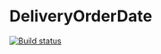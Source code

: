 # DeliveryOrderDate
[![Build status](https://ci.appveyor.com/api/projects/status/066dh9329bx9dg8i?svg=true)](https://ci.appveyor.com/project/Vinni-Minigun/deliveryorderdate)
